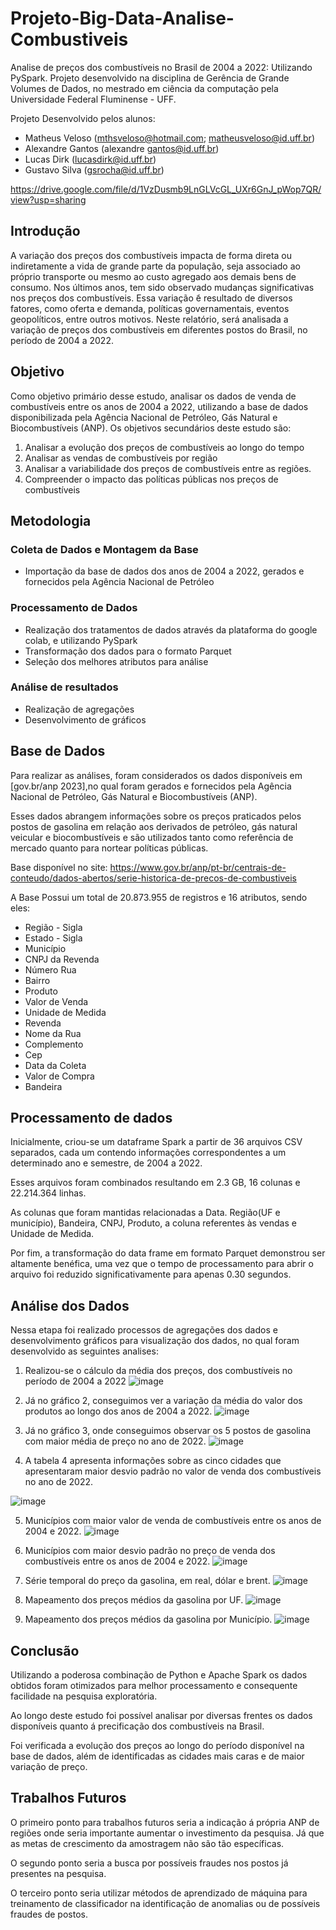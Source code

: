 # Projeto-Big-Data-Analise-Combustiveis
Analise de preços dos combustíveis no Brasil de 2004 a 2022: Utilizando PySpark. Projeto desenvolvido na disciplina de Gerência de Grande Volumes de Dados, no mestrado em ciência da computação pela Universidade Federal Fluminense - UFF.

Projeto Desenvolvido pelos alunos:
- Matheus Veloso (mthsveloso@hotmail.com; matheusveloso@id.uff.br)
- Alexandre Gantos (alexandre gantos@id.uff.br)
- Lucas Dirk (lucasdirk@id.uff.br)
- Gustavo Silva (gsrocha@id.uff.br)

https://drive.google.com/file/d/1VzDusmb9LnGLVcGL_UXr6GnJ_pWop7QR/view?usp=sharing

## Introdução

A variação dos preços dos combustíveis impacta de forma direta ou indiretamente a vida de grande parte da população, seja associado ao próprio transporte ou mesmo ao custo agregado aos demais bens de consumo. Nos últimos anos, tem sido observado mudanças significativas nos preços dos combustíveis. Essa variação ̃é resultado de diversos fatores, como oferta e demanda, políticas governamentais, eventos geopolíticos, entre outros motivos. Neste relatório, será analisada a variação de preços dos combustíveis em diferentes postos do Brasil, no período de 2004 a 2022.

## Objetivo
Como objetivo primário desse estudo, analisar os dados de venda de combustíveis entre os anos de 2004 a 2022, utilizando a base de dados disponibilizada pela Agência Nacional de Petróleo, Gás Natural e Biocombustíveis (ANP). Os objetivos secundários deste estudo são:

1) Analisar a evolução dos preços de combustíveis ao longo do tempo
2) Analisar as vendas de combustíveis por região
3) Analisar a variabilidade dos preços de combustíveis entre as regiões.
4) Compreender o impacto das políticas públicas nos preços de combustíveis

## Metodologia

### Coleta de Dados e Montagem da Base
- Importação da base de dados dos anos de 2004 a 2022, gerados e fornecidos pela Agência Nacional de Petróleo

### Processamento de Dados
- Realização dos tratamentos de dados através da plataforma do google colab,  e utilizando PySpark
- Transformação dos dados para o formato Parquet
- Seleção dos melhores atributos para análise

### Análise de resultados
- Realização de agregações 
- Desenvolvimento de gráficos

## Base de Dados

Para realizar as análises, foram considerados os dados disponíveis em [gov.br/anp 2023],no qual foram gerados e fornecidos pela Agência Nacional de Petróleo, Gás Natural e Biocombustíveis (ANP). 

Esses dados abrangem informações sobre os preços praticados pelos postos de gasolina em relação aos derivados de petróleo, gás natural veicular e biocombustíveis e são utilizados tanto como referência de mercado quanto para nortear políticas públicas.

Base disponível no site: 
https://www.gov.br/anp/pt-br/centrais-de-conteudo/dados-abertos/serie-historica-de-precos-de-combustiveis

A Base Possui um total de 20.873.955 de registros e 16 atributos, sendo eles: 
- Região - Sigla
- Estado - Sigla
- Município
- CNPJ da Revenda
- Número Rua
- Bairro
- Produto
- Valor de Venda
- Unidade de Medida
- Revenda
- Nome da Rua
- Complemento
- Cep
- Data da Coleta
- Valor de Compra
- Bandeira

## Processamento de dados
Inicialmente, criou-se um dataframe Spark a partir de 36 arquivos CSV separados, cada um contendo informações correspondentes a um determinado ano e semestre, de 2004 a 2022.

Esses arquivos foram combinados resultando em 2.3 GB, 16 colunas e 22.214.364 linhas.

As colunas que foram mantidas relacionadas a Data. Região(UF e município), Bandeira, CNPJ,  Produto,  a coluna referentes às vendas e Unidade de Medida.

Por fim, a transformação do data frame em formato Parquet demonstrou ser altamente benéfica, uma vez que o tempo de processamento para abrir o arquivo foi reduzido significativamente para apenas 0.30 segundos.

## Análise dos Dados

Nessa etapa foi realizado processos de agregações dos dados e desenvolvimento gráficos para visualização dos dados, no qual foram desenvolvido as seguintes analises:
1) Realizou-se o cálculo da média dos preços, dos combustíveis no período de 2004 a 2022
![image](https://github.com/user-attachments/assets/dd42ab6a-5220-4975-8f6d-5784c669bed5)

2) Já no gráfico 2, conseguimos ver a variação da média do valor dos produtos ao longo dos anos de 2004 a 2022.
![image](https://github.com/user-attachments/assets/b73c8284-e307-4cd8-a3a1-22f78b9f353b)

3) Já no gráfico 3, onde conseguimos observar os 5 postos de gasolina com maior média de preço no ano de 2022.
![image](https://github.com/user-attachments/assets/0eafee85-7888-4b82-a03a-e0988f37ff1e)

4) A tabela 4 apresenta informações sobre as cinco cidades que apresentaram maior desvio padrão no valor de venda dos combustíveis no ano de 2022.

![image](https://github.com/user-attachments/assets/5f497ae1-e0ab-475f-b631-b7e35a36e65c)

5) Municípios com maior valor de venda de combustíveis entre os anos de 2004 e 2022.
![image](https://github.com/user-attachments/assets/75eee359-cb59-47d2-83da-a206f120595d)

6) Municípios com maior desvio padrão no preço de venda dos combustíveis entre os anos de 2004 e 2022.
![image](https://github.com/user-attachments/assets/5694231e-4957-476f-8e0e-af4990c086fe)

7) Série temporal do preço da gasolina, em real, dólar e brent.
![image](https://github.com/user-attachments/assets/8c94c7f4-9ad2-457e-8253-9315189e3d90)

8) Mapeamento dos preços médios da gasolina por UF.
![image](https://github.com/user-attachments/assets/98d7e898-413e-4ab6-b28c-36dea9c0efb4)

9) Mapeamento dos preços médios da gasolina por Município.
![image](https://github.com/user-attachments/assets/95e8d0f4-74b2-4918-9a34-59a156aac7bc)

## Conclusão

Utilizando a poderosa combinação de Python e Apache Spark os dados obtidos foram otimizados para melhor processamento e consequente facilidade na pesquisa exploratória.

Ao longo deste estudo foi possível analisar por diversas frentes os dados disponíveis quanto á precificação dos combustíveis na Brasil.

Foi verificada a evolução dos preços ao longo do período disponível na base de dados,  além de identificadas as cidades mais caras e de maior variação de preço.

## Trabalhos Futuros

O primeiro ponto para trabalhos futuros seria a indicação á própria ANP de regiões onde seria importante aumentar o investimento da pesquisa. Já que as metas de crescimento da amostragem não são tão específicas.

O segundo ponto seria a busca por possíveis fraudes nos postos já presentes na pesquisa.

O terceiro ponto seria utilizar métodos de aprendizado de máquina para treinamento de classificador na identificação de anomalias ou de possíveis fraudes de postos.


